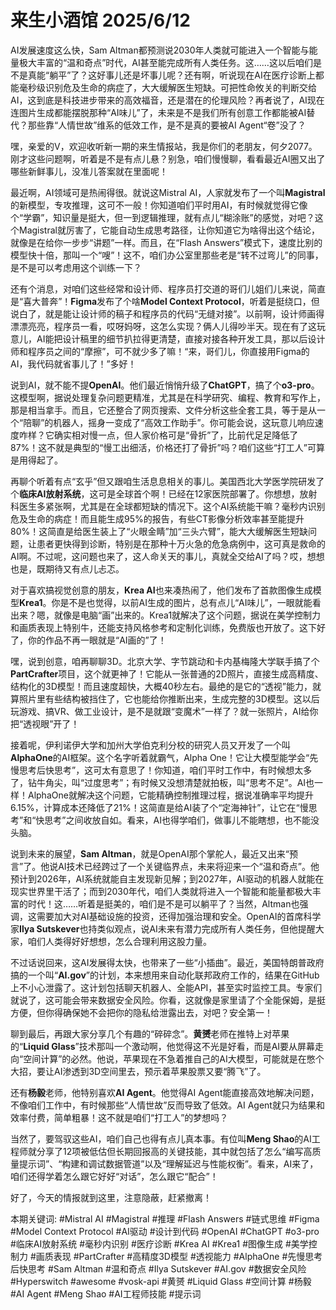 # 来生小酒馆 2025/6/12

AI发展速度这么快，Sam Altman都预测说2030年人类就可能进入一个智能与能量极大丰富的“温和奇点”时代，AI甚至能完成所有人类任务。这……这以后咱们是不是真能“躺平”了？这好事儿还是坏事儿呢？还有啊，听说现在AI在医疗诊断上都能毫秒级识别危及生命的病症了，大大缓解医生短缺。可把性命攸关的判断交给AI，这到底是科技进步带来的高效福音，还是潜在的伦理风险？再者说了，AI现在连图片生成都能摆脱那种“AI味儿”了，未来是不是我们所有创意工作都能被AI替代？那些靠“人情世故”维系的低效工作，是不是真的要被AI Agent“卷”没了？

嘿，亲爱的V，欢迎收听新一期的来生情报站，我是你们的老朋友，何夕2077。刚才这些问题啊，听着是不是有点儿悬？别急，咱们慢慢聊，看看最近AI圈又出了哪些新鲜事儿，没准儿答案就在里面呢！

最近啊，AI领域可是热闹得很。就说这Mistral AI，人家就发布了一个叫**Magistral**的新模型，专攻推理，这可不一般！你知道咱们平时用AI，有时候就觉得它像个“学霸”，知识量是挺大，但一到逻辑推理，就有点儿“糊涂账”的感觉，对吧？这个Magistral就厉害了，它能自动生成思考路径，让你知道它为啥得出这个结论，就像是在给你一步步“讲题”一样。而且，在“Flash Answers”模式下，速度比别的模型快十倍，那叫一个“嗖”！这不，咱们办公室里那些老是“转不过弯儿”的同事，是不是可以考虑用这个训练一下？

还有个消息，对咱们这些经常和设计师、程序员打交道的哥们儿姐们儿来说，简直是“喜大普奔”！**Figma**发布了个啥**Model Context Protocol**，听着是挺绕口，但说白了，就是能让设计师的稿子和程序员的代码“无缝对接”。以前啊，设计师画得漂漂亮亮，程序员一看，哎呀妈呀，这怎么实现？俩人儿得吵半天。现在有了这玩意儿，AI能把设计稿里的细节扒拉得更清楚，直接对接各种开发工具，那以后设计师和程序员之间的“摩擦”，可不就少多了嘛！“来，哥们儿，你直接用Figma的AI，我代码就省事儿了！”多好！

说到AI，就不能不提**OpenAI**。他们最近悄悄升级了**ChatGPT**，搞了个**o3-pro**。这模型啊，据说处理复杂问题更精准，尤其是在科学研究、编程、教育和写作上，那是相当拿手。而且，它还整合了网页搜索、文件分析这些全套工具，等于是从一个“陪聊”的机器人，摇身一变成了“高效工作助手”。你可能会说，这玩意儿响应速度咋样？它确实相对慢一点，但人家价格可是“骨折”了，比前代足足降低了87%！这不就是典型的“慢工出细活，价格还打了骨折”吗？咱们这些“打工人”可算是用得起了。

再聊个听着有点“玄乎”但又跟咱生活息息相关的事儿。美国西北大学医学院研发了个**临床AI放射系统**，这可是全球首个啊！已经在12家医院部署了。你想想，放射科医生多紧张啊，尤其是在全球都短缺的情况下。这个AI系统能干嘛？毫秒内识别危及生命的病症！而且能生成95%的报告，有些CT影像分析效率甚至能提升80%！这简直是给医生装上了“火眼金睛”加“三头六臂”，能大大缓解医生短缺问题，让患者更快得到诊断，特别是在那种十万火急的危急病例中，这可真是救命的AI啊。不过呢，这问题也来了，这人命关天的事儿，真就全交给AI了吗？哎，想想也是，既期待又有点儿忐忑。

对于喜欢搞视觉创意的朋友，**Krea AI**也来凑热闹了，他们发布了首款图像生成模型**Krea1**。你是不是也觉得，以前AI生成的图片，总有点儿“AI味儿”，一眼就能看出来？嗯，就像是电脑“画”出来的。Krea1就解决了这个问题，据说在美学控制力和画质表现上特别牛，还能支持风格参考和定制化训练，免费版也开放了。这下好了，你的作品不再一眼就是“AI画的”了！

嘿，说到创意，咱再聊聊3D。北京大学、字节跳动和卡内基梅隆大学联手搞了个**PartCrafter**项目，这个就更神了！它能从一张普通的2D照片，直接生成高精度、结构化的3D模型！而且速度超快，大概40秒左右。最绝的是它的“透视”能力，就算照片里有些结构被挡住了，它也能给你推断出来，生成完整的3D模型。这以后玩游戏、搞VR、做工业设计，是不是就跟“变魔术”一样了？就一张照片，AI给你把“透视眼”开了！

接着呢，伊利诺伊大学和加州大学伯克利分校的研究人员又开发了一个叫**AlphaOne**的AI框架。这个名字听着就霸气，Alpha One！它让大模型能学会“先慢思考后快思考”，这可太有意思了！你知道，咱们平时工作中，有时候想太多了，钻牛角尖，叫“过度思考”；有时候又没想清楚就拍板，叫“思考不足”。AI也一样！AlphaOne就解决这个问题，它能精确控制推理过程，据说准确率平均提升6.15%，计算成本还降低了21%！这简直是给AI装了个“定海神针”，让它在“慢思考”和“快思考”之间收放自如。看来，AI也得学咱们，做事儿不能瞎想，也不能没头脑。

说到未来的展望，**Sam Altman**，就是OpenAI那个掌舵人，最近又出来“预言”了。他说AI技术已经跨过了一个关键临界点，未来将迎来一个“温和奇点”。他预计到2026年，AI系统就能自主发现新见解；到2027年，AI驱动的机器人就能在现实世界里干活了；而到2030年代，咱们人类就将进入一个智能和能量都极大丰富的时代！这……听着是挺美的，咱们是不是可以躺平了？当然，Altman也强调，这需要加大对AI基础设施的投资，还得加强治理和安全。OpenAI的首席科学家**Ilya Sutskever**也持类似观点，说AI未来有潜力完成所有人类任务，但他提醒大家，咱们人类得好好想想，怎么合理利用这股力量。

不过话说回来，这AI发展得太快，也带来了一些“小插曲”。最近，美国特朗普政府搞的一个叫“**AI.gov**”的计划，本来想用来自动化联邦政府工作的，结果在GitHub上不小心泄露了。这计划包括聊天机器人、全能API，甚至实时监控工具。专家们就说了，这可能会带来数据安全风险。你看，这就像是家里请了个全能保姆，是挺方便，但你得确保她不会把你的隐私给泄露出去，对吧？安全第一！

聊到最后，再跟大家分享几个有趣的“碎碎念”。**黄赟**老师在推特上对苹果的“**Liquid Glass**”技术那叫一个激动啊，他觉得这不光是好看，而是AI要从屏幕走向“空间计算”的必然。他说，苹果现在不急着推自己的AI大模型，可能就是在憋个大招，要让AI渗透到3D空间里去，预示着苹果股票又要“腾飞”了。

还有**杨毅**老师，他特别喜欢**AI Agent**。他觉得AI Agent能直接高效地解决问题，不像咱们工作中，有时候那些“人情世故”反而导致了低效。AI Agent就只为结果和效率付费，简单粗暴！这不就是咱们“打工人”的梦想吗？

当然了，要驾驭这些AI，咱们自己也得有点儿真本事。有位叫**Meng Shao**的AI工程师就分享了12项被低估但长期回报高的关键技能，其中就包括了怎么“编写高质量提示词”、“构建和调试数据管道”以及“理解延迟与性能权衡”。看来，AI来了，咱们还得学着怎么跟它好好“对话”，怎么跟它“配合”！

好了，今天的情报就到这里，注意隐蔽，赶紧撤离！

本期关键词:
#Mistral AI
#Magistral
#推理
#Flash Answers
#链式思维
#Figma
#Model Context Protocol
#AI驱动
#设计到代码
#OpenAI
#ChatGPT
#o3-pro
#临床AI放射系统
#毫秒内识别
#医疗诊断
#Krea AI
#Krea1
#图像生成
#美学控制力
#画质表现
#PartCrafter
#高精度3D模型
#透视能力
#AlphaOne
#先慢思考后快思考
#Sam Altman
#温和奇点
#Ilya Sutskever
#AI.gov
#数据安全风险
#Hyperswitch
#awesome
#vosk-api
#黄赟
#Liquid Glass
#空间计算
#杨毅
#AI Agent
#Meng Shao
#AI工程师技能
#提示词